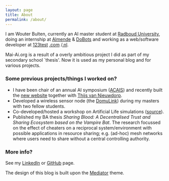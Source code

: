 ```yaml
---
layout: page
title: About
permalink: /about/
---
```


I am Wouter Bulten, currently an AI master student at [Radboud University](http://www.ru.nl), doing an internship at [Almende](http://www.almende.org) &amp; [DoBots](http://www.dobots.nl) and working as a web/software developer at [123test](http://www.123test.com) [.com](http://www.123test.com) /[.nl](http://www.123test.nl).

Mai-Ai.org is a result of a overly ambitious project I did as part of my secondary school `thesis'. Now it is used as my personal blog and for various projects.

### Some previous projects/things I worked on?

* I have been chair of an annual AI symposium ([ACAIS](http://www.acais.nl)) and recently built the [new website](https://github.com/wouterbulten/acais-website) together with [Thijs van Nieuwdorp](http://tnieuwdorp.github.io/).
* Developed a wireless sensor node (the [DomuLink](http://www.domulink.com)) during my masters with two fellow students.
* Co-developed/hosted a workshop on Artificial Life simulations ([source](https://github.com/wouterbulten/ACAIS2013Workshop)).
* Published my BA thesis _Sharing Blood: A Decentralised Trust and Sharing Ecosystem based on the Vampire Bat_. The research focussed on the effect of cheaters on a reciprocal system/environment with possible applications in resource sharing; e.g. (ad-hoc) mesh networks where users need to share without a central controlling authority.


### More info?

See my [LinkedIn](http://linkedin.com/in/wouterbulten) or [GitHub](http://www.github.com/wouterbulten) page.

The design of this blog is built upon the [Mediator](https://github.com/dirkfabisch/mediator) theme.